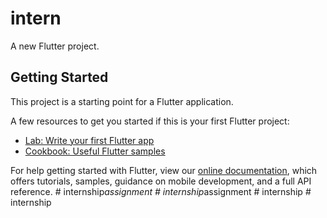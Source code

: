 # intern

A new Flutter project.

## Getting Started

This project is a starting point for a Flutter application.

A few resources to get you started if this is your first Flutter project:

- [Lab: Write your first Flutter app](https://flutter.dev/docs/get-started/codelab)
- [Cookbook: Useful Flutter samples](https://flutter.dev/docs/cookbook)

For help getting started with Flutter, view our
[online documentation](https://flutter.dev/docs), which offers tutorials,
samples, guidance on mobile development, and a full API reference.
#   i n t e r n s h i p _ a s s i g n m e n t  
 #   i n t e r n s h i p _ a s s i g n m e n t  
 #   i n t e r n s h i p  
 #   i n t e r n s h i p  
 